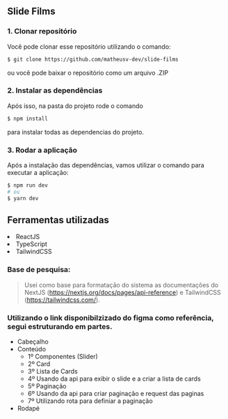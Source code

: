 ## Slide Films


### 1. Clonar repositório

Você pode clonar esse repositório utilizando o comando:

```bash
$ git clone https://github.com/matheusv-dev/slide-films
```
ou você pode baixar o repositório como um arquivo .ZIP

### 2. Instalar as dependências

Após isso, na pasta do projeto rode o comando

```bash
$ npm install
```
para instalar todas as dependencias do projeto. <br>

### 3. Rodar a aplicação

Após a instalação das dependências, vamos utilizar o comando para executar a aplicação:

```bash
$ npm run dev
# ou
$ yarn dev
```

## Ferramentas utilizadas

<li>ReactJS</li>
<li>TypeScript</li>
<li>TailwindCSS</li>

### Base de pesquisa: 

> Usei como base para formatação do sistema as documentações do NextJS (https://nextjs.org/docs/pages/api-reference) e TailwindCSS (https://tailwindcss.com/).

### Utilizando o link  disponibilzizado do figma como referência, segui estruturando em partes.

- Cabeçalho
- Conteúdo
  - 1º Componentes (Slider)
  - 2º Card
  - 3º Lista de Cards
  - 4º Usando da api para exibir o slide e a criar a lista de cards
  - 5º Paginação
  - 6º Usando da api para criar paginação e request das paginas
  - 7º Utilizando rota para definiar a paginação
- Rodapé
